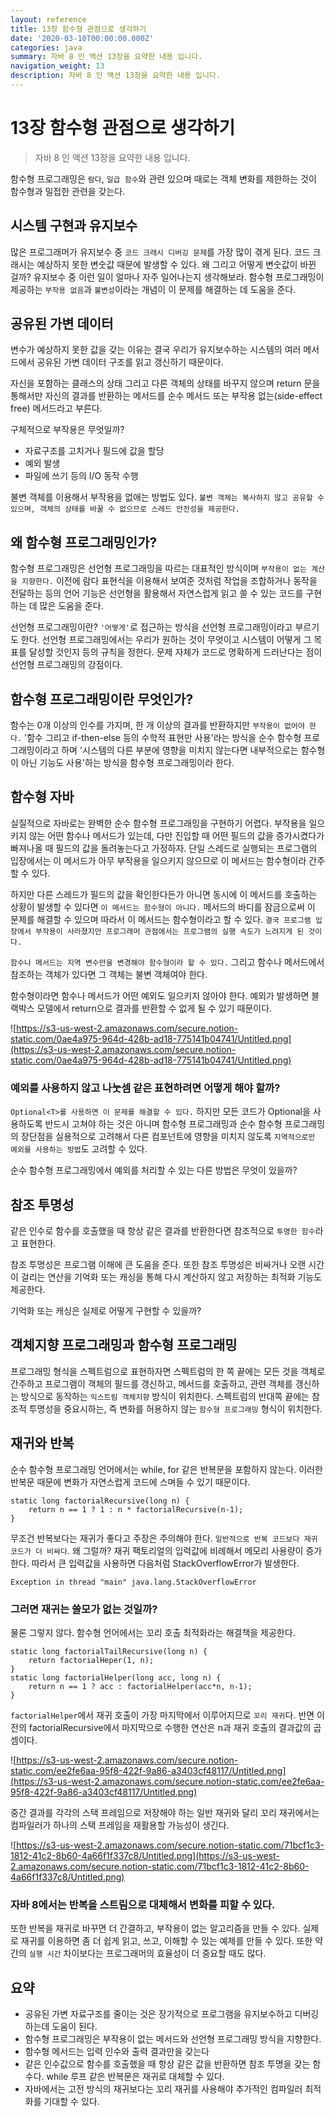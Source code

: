 ```yaml
---
layout: reference
title: 13장 함수형 관점으로 생각하기
date: '2020-03-10T00:00:00.000Z'
categories: java
summary: 자바 8 인 액션 13장을 요약한 내용 입니다.
navigation_weight: 13
description: 자바 8 인 액션 13장을 요약한 내용 입니다.
---
```


# 13장 함수형 관점으로 생각하기

> 자바 8 인 액션 13장을 요약한 내용 입니다.

함수형 프로그래밍은 `람다`, `일급 함수`와 관련 있으며 때로는 객체 변화를 제한하는 것이 함수형과 밀접한 관련을 갖는다.

## 시스템 구현과 유지보수

많은 프로그래머가 유지보수 중 `코드 크래시 디버깅 문제`를 가장 많이 겪게 된다. 코드 크래시는 예상하지 못한 변숫값 때문에 발생할 수 있다. 왜 그리고 어떻게 변숫값이 바뀐 걸까? 유지보수 중 이런 일이 얼마나 자주 일어나는지 생각해보라. 함수형 프로그래밍이 제공하는 `부작용 없음`과 `불변성`이라는 개념이 이 문제를 해결하는 데 도움을 준다.

## 공유된 가변 데이터

변수가 예상하지 못한 값을 갖는 이유는 결국 우리가 유지보수하는 시스템의 여러 메서드에서 공유된 가변 데이터 구조를 읽고 갱신하기 때문이다.

자신을 포함하는 클래스의 상태 그리고 다른 객체의 상태를 바꾸지 않으며 return 문을 통해서만 자신의 결과를 반환하는 메서드를 순수 메서드 또는 부작용 없는\(side-effect free\) 메서드라고 부른다.

구체적으로 부작용은 무엇일까?

* 자료구조를 고치거나 필드에 값을 할당
* 예외 발생
* 파일에 쓰기 등의 I/O 동작 수행

불변 객체를 이용해서 부작용을 없애는 방법도 있다. `불변 객체는 복사하지 않고 공유할 수 있으며, 객체의 상태를 바꿀 수 없으므로 스레드 안전성을 제공한다.`

## 왜 함수형 프로그래밍인가?

함수형 프로그래밍은 선언형 프로그래밍을 따르는 대표적인 방식이며 `부작용이 없는 계산을 지향한다.` 이전에 람다 표현식을 이용해서 보여준 것처럼 작업을 조합하거나 동작을 전달하는 등의 언어 기능은 선언형을 활용해서 자연스럽게 읽고 쓸 수 있는 코드를 구현하는 데 많은 도움을 준다.

선언형 프로그래밍이란? `'어떻게'`로 접근하는 방식을 선언형 프로그래밍이라고 부르기도 한다. 선언형 프로그래밍에서는 우리가 원하는 것이 무엇이고 시스템이 어떻게 그 목표를 달성할 것인지 등의 규칙을 정한다. 문제 자체가 코드로 명확하게 드러난다는 점이 선언형 프로그래밍의 강점이다.

## 함수형 프로그래밍이란 무엇인가?

함수는 0개 이상의 인수를 가지며, 한 개 이상의 결과를 반환하지만 `부작용이 없어야 한다.` '함수 그리고 if-then-else 등의 수학적 표현만 사용'라는 방식을 순수 함수형 프로그래밍이라고 하며 '시스템의 다른 부분에 영향을 미치지 않는다면 내부적으로는 함수형이 아닌 기능도 사용'하는 방식을 함수형 프로그래밍이라 한다.

## 함수형 자바

실질적으로 자바로는 완벽한 순수 함수형 프로그래밍을 구현하기 어렵다. 부작용을 일으키지 않는 어떤 함수나 메서드가 있는데, 다만 진입할 때 어떤 필드의 값을 증가시켰다가 빠져나올 때 필드의 값을 돌려놓는다고 가정하자. 단일 스레드로 실행되는 프로그램의 입장에서는 이 메서드가 아무 부작용을 일으키지 않으므로 이 메서드는 함수형이라 간주할 수 있다.

하지만 다른 스레드가 필드의 값을 확인한다든가 아니면 동시에 이 메서드를 호출하는 상황이 발생할 수 있다면 `이 메서드는 함수형이 아니다.` 메서드의 바디를 잠금으로써 이 문제를 해결할 수 있으며 따라서 이 메서드는 함수형이라고 할 수 있다. `결국 프로그램 입장에서 부작용이 사라졌지만 프로그래머 관점에서는 프로그램의 실행 속도가 느려지게 된 것이다.`

`함수나 메서드는 지역 변수만을 변경해야 함수형이라 할 수 있다.` 그리고 함수나 메서드에서 참조하는 객체가 있다면 그 객체는 불변 객체여야 한다.

함수형이라면 함수나 메서드가 어떤 예외도 일으키지 않아야 한다. 예외가 발생하면 블랙박스 모델에서 return으로 결과를 반환할 수 없게 될 수 있기 때문이다.

![https://s3-us-west-2.amazonaws.com/secure.notion-static.com/0ae4a975-964d-428b-ad18-775141b04741/Untitled.png](https://s3-us-west-2.amazonaws.com/secure.notion-static.com/0ae4a975-964d-428b-ad18-775141b04741/Untitled.png)

### 예외를 사용하지 않고 나눗셈 같은 표현하려면 어떻게 해야 할까?

`Optional<T>를 사용하면 이 문제를 해결할 수 있다.` 하지만 모든 코드가 Optional을 사용하도록 반드시 고쳐야 하는 것은 아니며 함수형 프로그래밍과 순수 함수형 프로그래밍의 장단점을 실용적으로 고려해서 다른 컴포넌트에 영향을 미치지 않도록 `지역적으로만 예외를 사용하는 방법`도 고려할 수 있다.

순수 함수형 프로그래밍에서 예외를 처리할 수 있는 다른 방법은 무엇이 있을까?

## 참조 투명성

같은 인수로 함수를 호출했을 때 항상 같은 결과를 반환한다면 참조적으로 `투명한 함수`라고 표현한다.

참조 투명성은 프로그램 이해에 큰 도움을 준다. 또한 참조 투명성은 비싸거나 오랜 시간이 걸리는 연산을 기억화 또는 캐싱을 통해 다시 계산하지 않고 저장하는 최적화 기능도 제공한다.

기억화 또는 캐싱은 실제로 어떻게 구현할 수 있을까?

## 객체지향 프로그래밍과 함수형 프로그래밍

프로그래밍 형식을 스펙트럼으로 표현하자면 스펙트럼의 한 쪽 끝에는 모든 것을 객체로 간주하고 프로그램이 객체의 필드를 갱신하고, 메서드를 호출하고, 관련 객체를 갱신하는 방식으로 동작하는 `익스트림 객체지향` 방식이 위치한다. 스펙트럼의 반대쪽 끝에는 참조적 투명성을 중요시하는, 즉 변화를 허용하지 않는 `함수형 프로그래밍` 형식이 위치한다.

## 재귀와 반복

순수 함수형 프로그래밍 언어에서는 while, for 같은 반복문을 포함하지 않는다. 이러한 반복문 때문에 변화가 자연스럽게 코드에 스며들 수 있기 때문이다.

```text
static long factorialRecursive(long n) {
    return n == 1 ? 1 : n * factorialRecursive(n-1);
}
```

무조건 반복보다는 재귀가 좋다고 주장은 주의해야 한다. `일반적으로 반복 코드보다 재귀 코드가 더 비싸다`. 왜 그럴까? 재귀 팩토리얼의 입력값에 비례해서 메모리 사용량이 증가한다. 따라서 큰 입력값을 사용하면 다음처럼 StackOverflowError가 발생한다.

```text
Exception in thread "main" java.lang.StackOverflowError
```

### 그러면 재귀는 쓸모가 없는 것일까?

물론 그렇지 않다. 함수형 언어에서는 꼬리 호출 최적화라는 해결책을 제공한다.

```text
static long factorialTailRecursive(long n) {
    return factorialHeper(1, n);
}
static long factorialHelper(long acc, long n) {
    return n == 1 ? acc : factorialHelper(acc*n, n-1);
}
```

`factorialHelper`에서 재귀 호출이 가장 마지막에서 이루어지므로 `꼬리 재귀`다. 반면 이전의 factorialRecursive에서 마지막으로 수행한 연산은 n과 재귀 호출의 결과값의 곱셈이다.

![https://s3-us-west-2.amazonaws.com/secure.notion-static.com/ee2fe6aa-95f8-422f-9a86-a3403cf48117/Untitled.png](https://s3-us-west-2.amazonaws.com/secure.notion-static.com/ee2fe6aa-95f8-422f-9a86-a3403cf48117/Untitled.png)

중간 결과를 각각의 스택 프레임으로 저장해야 하는 일반 재귀와 달리 꼬리 재귀에서는 컴파일러가 하나의 스택 프레임을 재활용할 가능성이 생긴다.

![https://s3-us-west-2.amazonaws.com/secure.notion-static.com/71bcf1c3-1812-41c2-8b60-4a66f1f337c8/Untitled.png](https://s3-us-west-2.amazonaws.com/secure.notion-static.com/71bcf1c3-1812-41c2-8b60-4a66f1f337c8/Untitled.png)

### 자바 8에서는 반복을 스트림으로 대체해서 변화를 피할 수 있다.

또한 반복을 재귀로 바꾸면 더 간결하고, 부작용이 없는 알고리즘을 만들 수 있다. 실제로 재귀를 이용하면 좀 더 쉽게 읽고, 쓰고, 이해할 수 있는 예제를 만들 수 있다. 또한 약간의 `실행 시간` 차이보다는 프로그래머의 효율성이 더 중요할 때도 많다.

## 요약

* 공유된 가변 자료구조를 줄이는 것은 장기적으로 프로그램을 유지보수하고 디버깅하는데 도움이 된다.
* 함수형 프로그래밍은 부작용이 없는 메서드와 선언형 프로그래밍 방식을 지향한다.
* 함수형 메서드는 입력 인수와 출력 결과만을 갖는다
* 같은 인수값으로 함수를 호출했을 때 항상 같은 값을 반환하면 참조 투명을 갖는 함수다. while 루프 같은 반복문은 재귀로 대체할 수 있다.
* 자바에서는 고전 방식의 재귀보다는 꼬리 재귀를 사용해야 추가적인 컴파일러 최적화를 기대할 수 있다.

